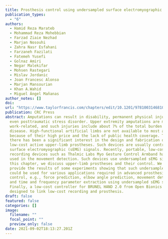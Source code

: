 ```yaml
---
title: Prosthesis control using undersampled surface electromyographic signals
publication_types:
  - "6"
authors:
  - Hamid Reza Marateb
  - Mohammad Reza Mohebbian
  - Farzad Ziaie Nezhad
  - Marjan Nosouhi
  - Zahra Nasr Esfahani
  - Farzaneh Fazilati
  - Fatemeh Yusefi
  - Golnaz Amiri
  - Negar Malekifar
  - Mohsen Rastegari
  - Mislav Jordanic
  - Joan Francesc Alonso
  - Marjan Mansourian
  - Khan A.Wahid
  - Miguel Ángel Mañanas
author_notes: []
doi:
url: "https://www.taylorfrancis.com/chapters/edit/10.1201/9781003146810-5/"
publication: CRC Press
abstract: Amputations can result in disability, permanent physical injury, and
  even posttraumatic stress disorder. Upper extremity amputations are mostly
  work-related, and such injuries include about 7% of the total burden of
  disease. High-functional artificial limbs are not available to most amputees
  because of their high price and the lack of public health coverage. Thus,
  there has been a significant interest in the design and fabrication of
  low-cost active upper-limb prostheses. Such devices are usually controlled by
  surface electromyographic (sEMG) signals. Recently, portable, low-cost
  recording devices such as Thalmic Labs Myo Gesture Control Armband have been
  used in the movement detection. Such devices use undersampled sEMG signals. In
  this chapter, we discuss upper-limb prostheses and their control. We further
  provide the results of some experiments showing that such undersampled signals
  could be used for various applications required in advanced prosthesis
  control, e.g., force prediction, elbow angle prediction, movement detection,
  and time and frequency parameter extraction using undersampled sEMG signals.
  Finally, a low-cost controller for BRUNEL HAND 2.0 from Open Bionics is
  designed to link low-cost recording and prosthesis.
draft: false
featured: false
categories: []
image:
  filename: ""
  focal_point: ""
  preview_only: false
date: 2021-09-02T18:13:27.201Z
---
```


